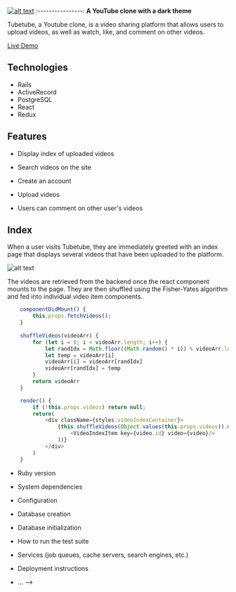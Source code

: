 [![alt text](https://github.com/iProgYou/Tubetube/blob/master/app/assets/images/tubetubeBigForMD.png "Go to TubeTube")](https://tube-tube.herokuapp.com/)
:----------------:
**A YouTube clone with a dark theme**

Tubetube, a Youtube clone, is a video sharing platform that allows users to upload videos, as well as watch, like, and comment on other videos.

[Live Demo](https://tube-tube.herokuapp.com/)

## Technologies

* Rails
* ActiveRecord
* PostgreSQL
* React
* Redux

## Features

* Display index of uploaded videos

* Search videos on the site

* Create an account

* Upload videos

* Users can comment on other user's videos

## Index

When a user visits Tubetube, they are immediately greeted with an index page that displays several videos that have been uploaded to the platform.

![alt text](https://github.com/iProgYou/Tubetube/blob/master/app/assets/images/index.png)

The videos are retrieved from the backend once the react component mounts to the page. They are then shuffled using the Fisher-Yates algorithm and fed into individual video item components. 

```javascript
    componentDidMount() {
        this.props.fetchVideos();
    }
    
    shuffleVideos(videoArr) {
        for (let i = 0; i < videoArr.length; i++) {
            let randIdx = Math.floor((Math.random() * i)) % videoArr.length;
            let temp = videoArr[i]
            videoArr[i] = videoArr[randIdx]
            videoArr[randIdx] = temp
        }
        return videoArr
    }

    render() {     
        if (!this.props.videos) return null;
        return(
            <div className={styles.videoIndexContainer}>
                {this.shuffleVideos(Object.values(this.props.videos)).map(( video ) => (
                    <VideoIndexItem key={video.id} video={video}/>
                ))}
            </div>
        )
    }
```

* Ruby version

* System dependencies

* Configuration

* Database creation

* Database initialization

* How to run the test suite

* Services (job queues, cache servers, search engines, etc.)

* Deployment instructions

* ... -->
